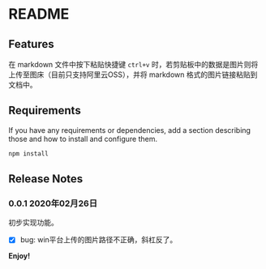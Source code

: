 # README

## Features

在 markdown 文件中按下粘贴快捷键 `ctrl+v` 时，若剪贴板中的数据是图片则将上传至图床（目前只支持阿里云OSS），并将 markdown 格式的图片链接粘贴到文档中。

## Requirements

If you have any requirements or dependencies, add a section describing those and how to install and configure them.

```bash
npm install
```

## Release Notes

### 0.0.1 2020年02月26日

初步实现功能。

- [x] bug: win平台上传的图片路径不正确，斜杠反了。

**Enjoy!**

